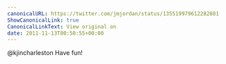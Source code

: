 ```yaml
---
canonicalURL: https://twitter.com/jmjordan/status/135519979612282881
ShowCanonicalLink: true
CanonicalLinkText: View original on
date: 2011-11-13T00:50:55+00:00
---
```

@kjincharleston Have fun!